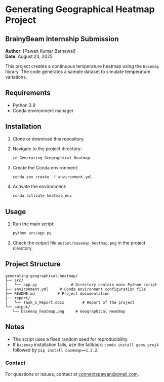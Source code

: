 # Generating Geographical Heatmap Project

## BrainyBeam Internship Submission

**Author**: \[Pawan Kumar Barnawal\]\
**Date**: August 24, 2025

This project creates a continuous temperature heatmap using the `Basemap` library. The code generates a sample dataset to simulate temperature variations.

## Requirements

- Python 3.9
- Conda environment manager

## Installation

1. Clone or download this repository.
2. Navigate to the project directory:

   ```bash
   cd Generating_Geographical_Heatmap
   ```
3. Create the Conda environment:

   ```bash
   conda env create -f environment.yml
   ```
4. Activate the environment:

   ```bash
   conda activate heatmap_env
   ```

## Usage

1. Run the main script:

   ```bash
   python src/app.py
   ```
2. Check the output file `output/basemap_heatmap.png` in the project directory.

## Project Structure

```
generating-geographical-heatmap/
├── src/
│   └── app.py               # Directory contain main Python script
├── environment.yml     # Conda environment configuration file
├── README.md          # Project documentation
├── report/
│   └── Task_1_Report.docx        # Report of the project
└── output/
   └── basemap_heatmap.png     # Geographical Headmap

```
## Notes

- The script uses a fixed random seed for reproducibility.
- If `basemap` installation fails, use the fallback: `conda install geos proj4` followed by `pip install basemap==1.2.2`.

### Contact
For questions or issues, contact at connectspawan@gmail.com.
